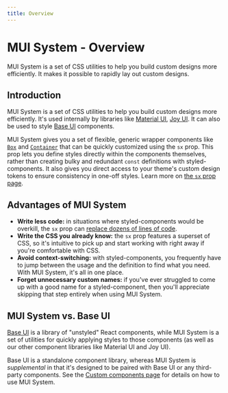 ```yaml
---
title: Overview
---
```


# MUI System - Overview

<p class="description">MUI System is a set of CSS utilities to help you build custom designs more efficiently. It makes it possible to rapidly lay out custom designs.</p>

## Introduction

MUI System is a set of CSS utilities to help you build custom designs more efficiently.
It's used internally by libraries like [Material UI](/material-ui/), [Joy UI](/joy-ui/getting-started/).
It can also be used to style [Base UI](/base-ui/) components.

MUI System gives you a set of flexible, generic wrapper components like [`Box`](/system/react-box/) and [`Container`](/system/react-container/) that can be quickly customized using the `sx` prop.
This prop lets you define styles directly within the components themselves, rather than creating bulky and redundant `const` definitions with styled-components.
It also gives you direct access to your theme's custom design tokens to ensure consistency in one-off styles.
Learn more on [the `sx` prop page](/system/getting-started/the-sx-prop/).

## Advantages of MUI System

- **Write less code:** in situations where styled-components would be overkill, the `sx` prop can [replace dozens of lines of code](/system/getting-started/usage/#why-use-mui-system).
- **Write the CSS you already know:** the `sx` prop features a superset of CSS, so it's intuitive to pick up and start working with right away if you're comfortable with CSS.
- **Avoid context-switching:** with styled-components, you frequently have to jump between the usage and the definition to find what you need. With MUI System, it's all in one place.
- **Forget unnecessary custom names:** if you've ever struggled to come up with a good name for a styled-component, then you'll appreciate skipping that step entirely when using MUI System.

## MUI System vs. Base UI

[Base UI](/base-ui/) is a library of "unstyled" React components, while MUI System is a set of utilities for quickly applying styles to those components (as well as our other component libraries like Material UI and Joy UI).

Base UI is a standalone component library, whereas MUI System is _supplemental_ in that it's designed to be paired with Base UI or any third-party components.
See the [Custom components page](/system/getting-started/custom-components/) for details on how to use MUI System.
